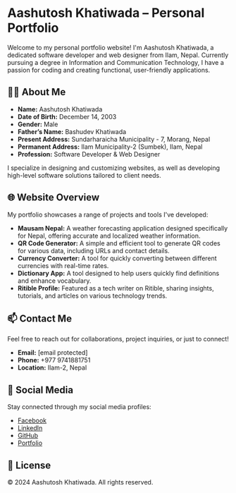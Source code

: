# Aashutosh Khatiwada – Personal Portfolio

Welcome to my personal portfolio website! I'm Aashutosh Khatiwada, a dedicated software developer and web designer from Ilam, Nepal. Currently pursuing a degree in Information and Communication Technology, I have a passion for coding and creating functional, user-friendly applications.

## 🧑‍💻 About Me

- **Name:** Aashutosh Khatiwada
- **Date of Birth:** December 14, 2003
- **Gender:** Male
- **Father’s Name:** Bashudev Khatiwada
- **Present Address:** Sundarharaicha Municipality - 7, Morang, Nepal
- **Permanent Address:** Ilam Municipality-2 (Sumbek), Ilam, Nepal
- **Profession:** Software Developer & Web Designer

I specialize in designing and customizing websites, as well as developing high-level software solutions tailored to client needs.

## 🌐 Website Overview

My portfolio showcases a range of projects and tools I've developed:

- **Mausam Nepal:** A weather forecasting application designed specifically for Nepal, offering accurate and localized weather information.
- **QR Code Generator:** A simple and efficient tool to generate QR codes for various data, including URLs and contact details.
- **Currency Converter:** A tool for quickly converting between different currencies with real-time rates.
- **Dictionary App:** A tool designed to help users quickly find definitions and enhance vocabulary.
- **Ritible Profile:** Featured as a tech writer on Ritible, sharing insights, tutorials, and articles on various technology trends.

## 📫 Contact Me

Feel free to reach out for collaborations, project inquiries, or just to connect!

- **Email:** [email protected]
- **Phone:** +977 9741881751
- **Location:** Ilam-2, Nepal

## 🔗 Social Media

Stay connected through my social media profiles:

- [Facebook](https://www.facebook.com/aashutoshktwd)
- [LinkedIn](https://www.linkedin.com/in/aashutosh-khatiwada-10a36b25a/)
- [GitHub](https://github.com/aaaashutosh)
- [Portfolio](https://aashutoshkhatiwada.com.np/)

## 📄 License

© 2024 Aashutosh Khatiwada. All rights reserved.

